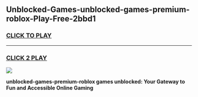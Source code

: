 
## Unblocked-Games-unblocked-games-premium-roblox-Play-Free-2bbd1
<h3>
<a href="https://premium76.site?title=unblocked-games-premium-roblox&ref=21A">CLICK TO PLAY</a></h3>
<hr>

<h3>
<a href="https://premium76.site?title=unblocked-games-premium-roblox&ref=21A">CLICK 2 PLAY</a>
  
</h3>

<a href="https://premium76.site?title=unblocked-games-premium-roblox&ref=21A"><img src="https://clearcache.store/games.png"></a>


**unblocked-games-premium-roblox games unblocked: Your Gateway to Fun and Accessible Online Gaming**
